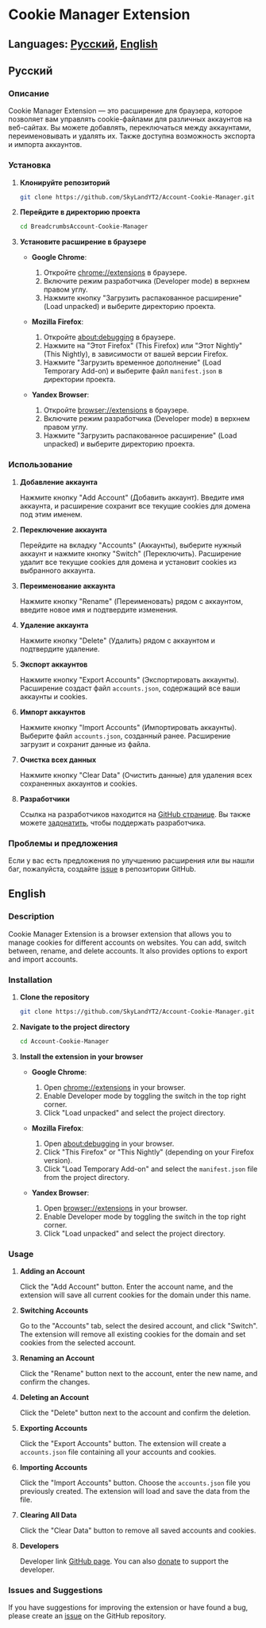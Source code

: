 
# Cookie Manager Extension

## Languages: [Русский](#русский), [English](#english)

## Русский

### Описание

Cookie Manager Extension — это расширение для браузера, которое позволяет вам управлять cookie-файлами для различных аккаунтов на веб-сайтах. Вы можете добавлять, переключаться между аккаунтами, переименовывать и удалять их. Также доступна возможность экспорта и импорта аккаунтов.

### Установка

1. **Клонируйте репозиторий**

   ```bash
   git clone https://github.com/SkyLandYT2/Account-Cookie-Manager.git
   ```

2. **Перейдите в директорию проекта**

   ```bash
   cd BreadcrumbsAccount-Cookie-Manager
   ```

3. **Установите расширение в браузере**

   - **Google Chrome**:
     1. Откройте [chrome://extensions](chrome://extensions) в браузере.
     2. Включите режим разработчика (Developer mode) в верхнем правом углу.
     3. Нажмите кнопку "Загрузить распакованное расширение" (Load unpacked) и выберите директорию проекта.

   - **Mozilla Firefox**:
     1. Откройте [about:debugging](about:debugging) в браузере.
     2. Нажмите на "Этот Firefox" (This Firefox) или "Этот Nightly" (This Nightly), в зависимости от вашей версии Firefox.
     3. Нажмите "Загрузить временное дополнение" (Load Temporary Add-on) и выберите файл `manifest.json` в директории проекта.

   - **Yandex Browser**:
     1. Откройте [browser://extensions](browser://extensions/) в браузере.
     2. Включите режим разработчика (Developer mode) в верхнем правом углу.
     3. Нажмите "Загрузить распакованное расширение" (Load unpacked) и выберите директорию проекта.

### Использование

1. **Добавление аккаунта**

   Нажмите кнопку "Add Account" (Добавить аккаунт). Введите имя аккаунта, и расширение сохранит все текущие cookies для домена под этим именем.

2. **Переключение аккаунта**

   Перейдите на вкладку "Accounts" (Аккаунты), выберите нужный аккаунт и нажмите кнопку "Switch" (Переключить). Расширение удалит все текущие cookies для домена и установит cookies из выбранного аккаунта.

3. **Переименование аккаунта**

   Нажмите кнопку "Rename" (Переименовать) рядом с аккаунтом, введите новое имя и подтвердите изменения.

4. **Удаление аккаунта**

   Нажмите кнопку "Delete" (Удалить) рядом с аккаунтом и подтвердите удаление.

5. **Экспорт аккаунтов**

   Нажмите кнопку "Export Accounts" (Экспортировать аккаунты). Расширение создаст файл `accounts.json`, содержащий все ваши аккаунты и cookies.

6. **Импорт аккаунтов**

   Нажмите кнопку "Import Accounts" (Импортировать аккаунты). Выберите файл `accounts.json`, созданный ранее. Расширение загрузит и сохранит данные из файла.

7. **Очистка всех данных**

   Нажмите кнопку "Clear Data" (Очистить данные) для удаления всех сохраненных аккаунтов и cookies.

8. **Разработчики**

   Ссылка на разработчиков находится на [GitHub странице](https://github.com/SkyLandYT2). Вы также можете [задонатить](https://www.donationalerts.com/c/skylandyt), чтобы поддержать разработчика.

### Проблемы и предложения

Если у вас есть предложения по улучшению расширения или вы нашли баг, пожалуйста, создайте [issue](https://github.com/SkyLandYT2/BreadcrumbsAccount-Cookie-Manager/issues) в репозитории GitHub.


## English

### Description

Cookie Manager Extension is a browser extension that allows you to manage cookies for different accounts on websites. You can add, switch between, rename, and delete accounts. It also provides options to export and import accounts.

### Installation

1. **Clone the repository**

   ```bash
   git clone https://github.com/SkyLandYT2/Account-Cookie-Manager.git
   ```

2. **Navigate to the project directory**

   ```bash
   cd Account-Cookie-Manager
   ```

3. **Install the extension in your browser**

   - **Google Chrome**:
     1. Open [chrome://extensions](chrome://extensions) in your browser.
     2. Enable Developer mode by toggling the switch in the top right corner.
     3. Click "Load unpacked" and select the project directory.

   - **Mozilla Firefox**:
     1. Open [about:debugging](about:debugging) in your browser.
     2. Click "This Firefox" or "This Nightly" (depending on your Firefox version).
     3. Click "Load Temporary Add-on" and select the `manifest.json` file from the project directory.

   - **Yandex Browser**:
     1. Open [browser://extensions](browser://extensions/) in your browser.
     2. Enable Developer mode by toggling the switch in the top right corner.
     3. Click "Load unpacked" and select the project directory.

### Usage

1. **Adding an Account**

   Click the "Add Account" button. Enter the account name, and the extension will save all current cookies for the domain under this name.

2. **Switching Accounts**

   Go to the "Accounts" tab, select the desired account, and click "Switch". The extension will remove all existing cookies for the domain and set cookies from the selected account.

3. **Renaming an Account**

   Click the "Rename" button next to the account, enter the new name, and confirm the changes.

4. **Deleting an Account**

   Click the "Delete" button next to the account and confirm the deletion.

5. **Exporting Accounts**

   Click the "Export Accounts" button. The extension will create a `accounts.json` file containing all your accounts and cookies.

6. **Importing Accounts**

   Click the "Import Accounts" button. Choose the `accounts.json` file you previously created. The extension will load and save the data from the file.

7. **Clearing All Data**

   Click the "Clear Data" button to remove all saved accounts and cookies.

8. **Developers**

   Developer link [GitHub page](https://github.com/SkyLandYT2). You can also [donate](https://www.donationalerts.com/c/skylandyt) to support the developer.

### Issues and Suggestions

If you have suggestions for improving the extension or have found a bug, please create an [issue](https://github.com/SkyLandYT2/BreadcrumbsAccount-Cookie-Manager/issues) on the GitHub repository.

